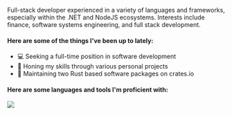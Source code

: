Full-stack developer experienced in a variety of languages and frameworks, especially within the .NET and NodeJS ecosystems. Interests include finance, software systems engineering, and full stack development.

<h4>Here are some of the things I've been up to lately:</h4>

- 💻 Seeking a full-time position in software development
- 👾 Honing my skills through various personal projects
- 🦀 Maintaining two Rust based software packages on crates.io
  
<h4>Here are some languages and tools I'm proficient with:</h4>

<p>
  <a href="https://skillicons.dev">
    <img src="https://skillicons.dev/icons?i=c,cpp,cs,java,rust,python,ts,nodejs,react,html,css,mongodb,docker,git,linux" />
  </a>
</p>
